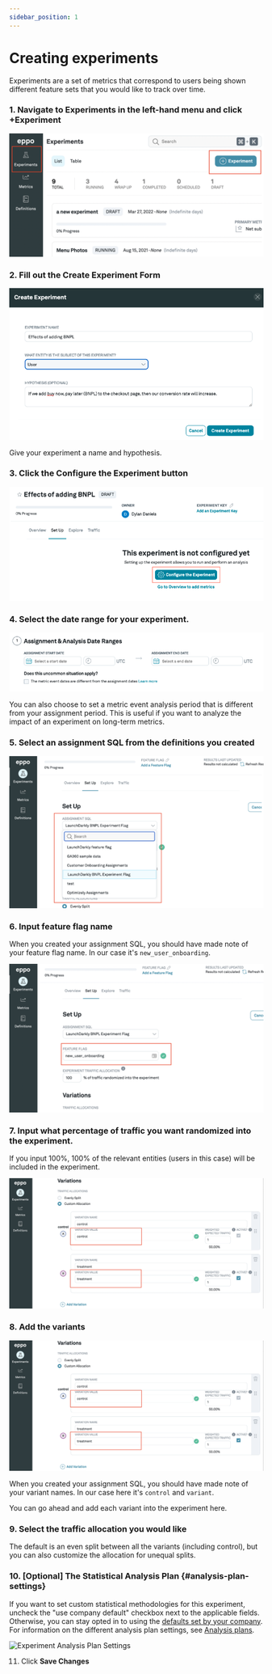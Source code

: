 ```yaml
---
sidebar_position: 1
---
```


# Creating experiments

Experiments are a set of metrics that correspond to users being shown different feature sets that you would like to track over time.

### 1. Navigate to **Experiments** in the left-hand menu and click **+Experiment**

![Create experiment](../../../../static/img/building-experiments/create-experiment.png)

### 2. Fill out the **Create Experiment** Form

![Fill experiment form](../../../../static/img/building-experiments/fill-create-experiment-form.png)

Give your experiment a name and hypothesis.

### 3. Click the **Configure the Experiment** button

![Configure experiment](../../../../static/img/building-experiments/set-up-and-configure-experiment.png)

### 4. Select the date range for your experiment.

![Select dates](../../../../static/img/building-experiments/select-dates.png)

You can also choose to set a metric event analysis period that is different from your assignment period. This is useful if you want to analyze the impact of an experiment on long-term metrics.

### 5. Select an assignment SQL from the definitions you created

![Choose assignment SQL](../../../../static/img/building-experiments/choose-assignment-sql-in-experiment.png)

### 6. Input feature flag name

When you created your assignment SQL, you should have made note of your feature flag name. In our case it's `new_user_onboarding`.

![Configure experiment](../../../../static/img/building-experiments/choose-feature-flag-in-experiment.png)

### 7. Input what percentage of traffic you want randomized into the experiment.

If you input 100%, 100% of the relevant entities (users in this case) will be included in the experiment.

![Percent Traffic](../../../../static/img/building-experiments/name-variants.png)

### 8. Add the variants

![Add variants](../../../../static/img/building-experiments/name-variants.png)

When you created your assignment SQL, you should have made note of your variant names. In our case here it's `control` and `variant`.

You can go ahead and add each variant into the experiment here.

### 9. Select the traffic allocation you would like

The default is an even split between all the variants (including control), but you can also customize the allocation for unequal splits.

### 10. [Optional] The Statistical Analysis Plan {#analysis-plan-settings}
If you want to set custom statistical methodologies for this experiment, uncheck
the "use company default" checkbox next to the applicable fields. Otherwise, you
can stay opted in to using
the [defaults set by your company](../../../administration/setting-statistical-analysis-plan-defaults.md).
For information on the different analysis plan settings, see [Analysis plans](../../planning-experiments/analysis-plans.md).

![Experiment Analysis Plan Settings](/img/building-experiments/experiment-setup-statistical-analysis-plans.gif)

11. Click **Save Changes**
